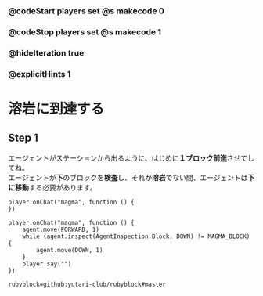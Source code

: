 ### @codeStart players set @s makecode 0
### @codeStop players set @s makecode 1

### @hideIteration true 
### @explicitHints 1


<!-- # Reach magma -->
# 溶岩に到達する

## Step 1
エージェントがステーションから出るように、はじめに**１ブロック前進**させてしてね。<br>
エージェントが**下**のブロックを**検査**し、それが**溶岩**でない間、エージェントは**下に移動**する必要があります。
<!-- Program the Agent to **move forward**. While the Agent **inspects** block **down** and it is **not magma**, the Agent needs to **move down**.  -->

```template
player.onChat("magma", function () {
})
```

```ghost
player.onChat("magma", function () {
    agent.move(FORWARD, 1)
    while (agent.inspect(AgentInspection.Block, DOWN) != MAGMA_BLOCK) {
        agent.move(DOWN, 1)
    }
    player.say("")
})
```
```package
rubyblock=github:yutari-club/rubyblock#master
```
